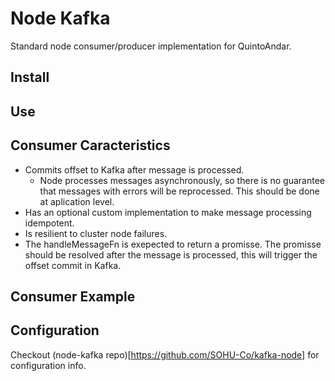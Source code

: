 # Node Kafka

Standard node consumer/producer implementation for QuintoAndar.

## Install

## Use

## Consumer Caracteristics

- Commits offset to Kafka after message is processed.
  - Node processes messages asynchronously, so there is no guarantee that messages with errors will be reprocessed. This should be done at aplication level.
- Has an optional custom implementation to make message processing idempotent.
- Is resilient to cluster node failures.
- The handleMessageFn is exepected to return a promisse. The promisse should be resolved after the message is processed, this will trigger the offset commit in Kafka.

## Consumer Example

## Configuration

Checkout (node-kafka repo)[https://github.com/SOHU-Co/kafka-node] for configuration info.